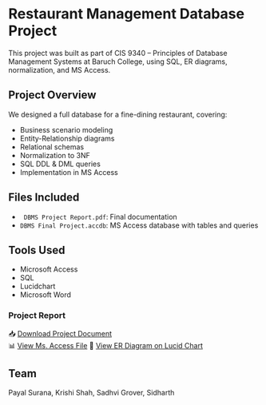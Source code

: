 # Restaurant Management Database Project

This project was built as part of CIS 9340 – Principles of Database Management Systems at Baruch College, using SQL, ER diagrams, normalization, and MS Access.

##  Project Overview

We designed a full database for a fine-dining restaurant, covering:

- Business scenario modeling
- Entity-Relationship diagrams
- Relational schemas
- Normalization to 3NF
- SQL DDL & DML queries
- Implementation in MS Access

## Files Included

- ` DBMS Project Report.pdf`: Final documentation
- `DBMS Final Project.accdb`: MS Access database with tables and queries

## Tools Used

- Microsoft Access
- SQL
- Lucidchart
- Microsoft Word

### Project Report

📥 [Download Project Document](DBMS%20Project%20Report.pdf)  
📊 [View Ms. Access File](DBMS%20Final%20Project.accdb)
📎 [View ER Diagram on Lucid Chart](https://lucid.app/lucidchart/7501e1e6-93f3-4caa-bd98-e7380fb77c2e/edit?viewport_loc=-3534%2C-1881%2C4005%2C1617%2C0_0&invitationId=inv_86bac387-678b-4eca-bb63-132f8e30106e)


## Team

Payal Surana, Krishi Shah, Sadhvi Grover, Sidharth
